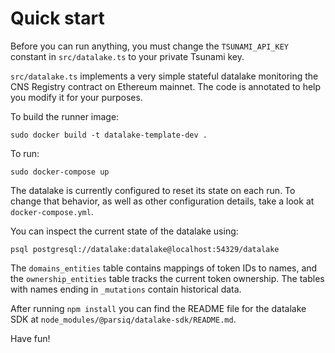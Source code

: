 # Quick start

Before you can run anything, you must change the `TSUNAMI_API_KEY` constant in `src/datalake.ts` to your private Tsunami key.

`src/datalake.ts` implements a very simple stateful datalake monitoring the CNS Registry contract on Ethereum mainnet. The code is annotated to help you modify it for your purposes.

To build the runner image:

```
sudo docker build -t datalake-template-dev .
```

To run:

```
sudo docker-compose up
```

The datalake is currently configured to reset its state on each run. To change that behavior, as well as other configuration details, take a look at `docker-compose.yml`.

You can inspect the current state of the datalake using:

```
psql postgresql://datalake:datalake@localhost:54329/datalake
```

The `domains_entities` table contains mappings of token IDs to names, and the `ownership_entities` table tracks the current token ownership. The tables with names ending in `_mutations` contain historical data.

After running `npm install` you can find the README file for the datalake SDK at `node_modules/@parsiq/datalake-sdk/README.md`.

Have fun!
